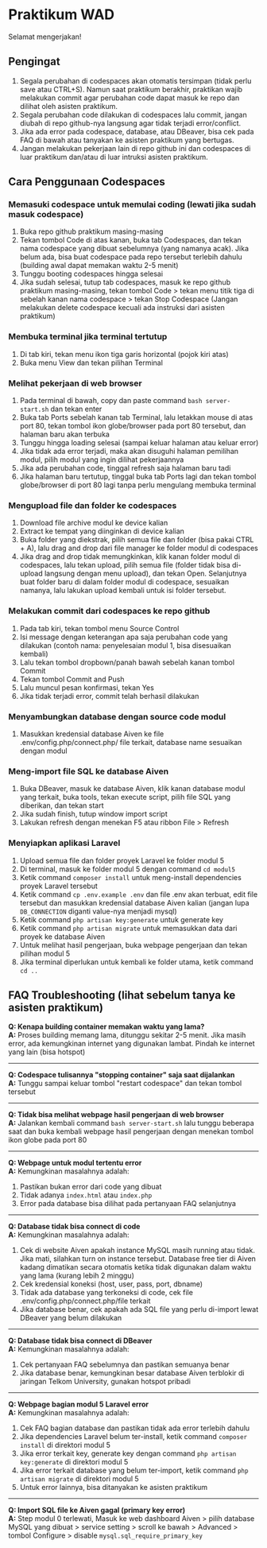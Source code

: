 # Praktikum WAD

Selamat mengerjakan!

## Pengingat
1. Segala perubahan di codespaces akan otomatis tersimpan (tidak perlu save atau CTRL+S). Namun saat praktikum berakhir, praktikan wajib melakukan commit agar perubahan code dapat masuk ke repo dan dilihat oleh asisten praktikum.
2. Segala perubahan code dilakukan di codespaces lalu commit, jangan diubah di repo github-nya langsung agar tidak terjadi error/conflict.
3. Jika ada error pada codespace, database, atau DBeaver, bisa cek pada FAQ di bawah atau tanyakan ke asisten praktikum yang bertugas.
4. Jangan melakukan pekerjaan lain di repo github ini dan codespaces di luar praktikum dan/atau di luar intruksi asisten praktikum.

## Cara Penggunaan Codespaces

### Memasuki codespace untuk memulai coding (lewati jika sudah masuk codespace)
1. Buka repo github praktikum masing-masing
2. Tekan tombol Code di atas kanan, buka tab Codespaces, dan tekan nama codespace yang dibuat sebelumnya (yang namanya acak). Jika belum ada, bisa buat codespace pada repo tersebut terlebih dahulu (building awal dapat memakan waktu 2-5 menit)
3. Tunggu booting codespaces hingga selesai
4. Jika sudah selesai, tutup tab codespaces, masuk ke repo github praktikum masing-masing, tekan tombol Code > tekan menu titik tiga di sebelah kanan nama codespace > tekan Stop Codespace (Jangan melakukan delete codespace kecuali ada instruksi dari asisten praktikum)

### Membuka terminal jika terminal tertutup
1. Di tab kiri, tekan menu ikon tiga garis horizontal (pojok kiri atas)
2. Buka menu View dan tekan pilihan Terminal

### Melihat pekerjaan di web browser
1. Pada terminal di bawah, copy dan paste command `bash server-start.sh` dan tekan enter
2. Buka tab Ports sebelah kanan tab Terminal, lalu letakkan mouse di atas port 80, tekan tombol ikon globe/browser pada port 80 tersebut, dan halaman baru akan terbuka
3. Tunggu hingga loading selesai (sampai keluar halaman atau keluar error)
4. Jika tidak ada error terjadi, maka akan disuguhi halaman pemilihan modul, pilih modul yang ingin dilihat pekerjaannya
5. Jika ada perubahan code, tinggal refresh saja halaman baru tadi
6. Jika halaman baru tertutup, tinggal buka tab Ports lagi dan tekan tombol globe/browser di port 80 lagi tanpa perlu mengulang membuka terminal

### Mengupload file dan folder ke codespaces
1. Download file archive modul ke device kalian
2. Extract ke tempat yang diinginkan di device kalian
3. Buka folder yang diekstrak, pilih semua file dan folder (bisa pakai CTRL + A), lalu drag and drop dari file manager ke folder modul di codespaces
4. Jika drag and drop tidak memungkinkan, klik kanan folder modul di codespaces, lalu tekan upload, pilih semua file (folder tidak bisa di-upload langsung dengan menu upload), dan tekan Open. Selanjutnya buat folder baru di dalam folder modul di codespace, sesuaikan namanya, lalu lakukan upload kembali untuk isi folder tersebut.

### Melakukan commit dari codespaces ke repo github
1. Pada tab kiri, tekan tombol menu Source Control
2. Isi message dengan keterangan apa saja perubahan code yang dilakukan (contoh nama: penyelesaian modul 1, bisa disesuaikan kembali)
3. Lalu tekan tombol dropbown/panah bawah sebelah kanan tombol Commit
4. Tekan tombol Commit and Push
5. Lalu muncul pesan konfirmasi, tekan Yes
6. Jika tidak terjadi error, commit telah berhasil dilakukan

### Menyambungkan database dengan source code modul
1. Masukkan kredensial database Aiven ke file .env/config.php/connect.php/ file terkait, database name sesuaikan dengan modul

### Meng-import file SQL ke database Aiven
1. Buka DBeaver, masuk ke database Aiven, klik kanan database modul yang terkait, buka tools, tekan execute script, pilih file SQL yang diberikan, dan tekan start
2. Jika sudah finish, tutup window import script
3. Lakukan refresh dengan menekan F5 atau ribbon File > Refresh

### Menyiapkan aplikasi Laravel
1. Upload semua file dan folder proyek Laravel ke folder modul 5
2. Di terminal, masuk ke folder modul 5 dengan command `cd modul5`
3. Ketik command `composer install` untuk meng-install dependencies proyek Laravel tersebut
4. Ketik command `cp .env.example .env` dan file .env akan terbuat, edit file tersebut dan masukkan kredensial database Aiven kalian (jangan lupa `DB_CONNECTION` diganti value-nya menjadi mysql)
5. Ketik command `php artisan key:generate` untuk generate key
6. Ketik command `php artisan migrate` untuk memasukkan data dari proyek ke database Aiven
7. Untuk melihat hasil pengerjaan, buka webpage pengerjaan dan tekan pilihan modul 5
8. Jika terminal diperlukan untuk kembali ke folder utama, ketik command `cd ..`

## FAQ Troubleshooting (lihat sebelum tanya ke asisten praktikum)

**Q: Kenapa building container memakan waktu yang lama?**  
**A:** Proses building memang lama, ditunggu sekitar 2-5 menit. Jika masih error, ada kemungkinan internet yang digunakan lambat. Pindah ke internet yang lain (bisa hotspot)

---

**Q: Codespace tulisannya "stopping container" saja saat dijalankan**  
**A:** Tunggu sampai keluar tombol "restart codespace" dan tekan tombol tersebut

---

**Q: Tidak bisa melihat webpage hasil pengerjaan di web browser**  
**A:** Jalankan kembali command `bash server-start.sh` lalu tunggu beberapa saat dan buka kembali webpage hasil pengerjaan dengan menekan tombol ikon globe pada port 80

---

**Q: Webpage untuk modul tertentu error**  
**A:** Kemungkinan masalahnya adalah:
1. Pastikan bukan error dari code yang dibuat
2. Tidak adanya `index.html` atau `index.php`
3. Error pada database bisa dilihat pada pertanyaan FAQ selanjutnya

---

**Q: Database tidak bisa connect di code**  
**A:** Kemungkinan masalahnya adalah:
1. Cek di website Aiven apakah instance MySQL masih running atau tidak. Jika mati, silahkan turn on instance tersebut. Database free tier di Aiven kadang dimatikan secara otomatis ketika tidak digunakan dalam waktu yang lama (kurang lebih 2 minggu)
2. Cek kredensial koneksi (host, user, pass, port, dbname)
3. Tidak ada database yang terkoneksi di code, cek file .env/config.php/connect.php/file terkait
4. Jika database benar, cek apakah ada SQL file yang perlu di-import lewat DBeaver yang belum dilakukan

---

**Q: Database tidak bisa connect di DBeaver**  
**A:** Kemungkinan masalahnya adalah:
1. Cek pertanyaan FAQ sebelumnya dan pastikan semuanya benar
2. Jika database benar, kemungkinan besar database Aiven terblokir di jaringan Telkom University, gunakan hotspot pribadi

---

**Q: Webpage bagian modul 5 Laravel error**  
**A:** Kemungkinan masalahnya adalah:
1. Cek FAQ bagian database dan pastikan tidak ada error terlebih dahulu
2. Jika dependencies Laravel belum ter-install, ketik command `composer install` di direktori modul 5
3. Jika error terkait key, generate key dengan command `php artisan key:generate` di direktori modul 5
4. Jika error terkait database yang belum ter-import, ketik command `php artisan migrate` di direktori modul 5
5. Untuk error lainnya, bisa ditanyakan ke asisten praktikum

---

**Q: Import SQL file ke Aiven gagal (primary key error)**  
**A:** Step modul 0 terlewati, Masuk ke web dashboard Aiven > pilih database MySQL yang dibuat > service setting > scroll ke bawah > Advanced > tombol Configure > disable `mysql.sql_require_primary_key`
